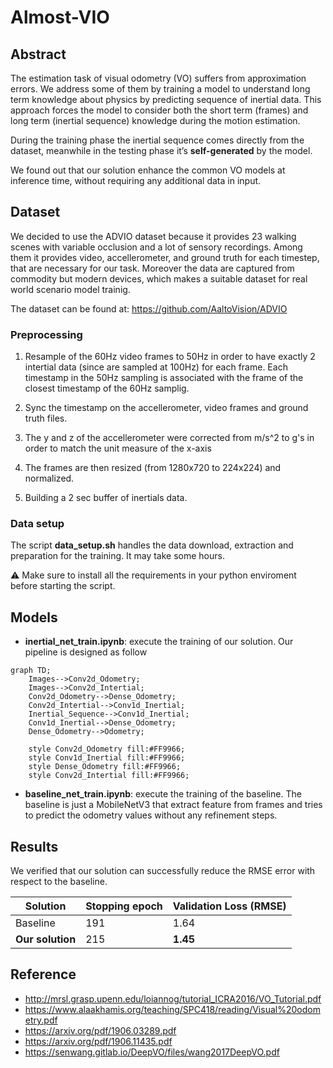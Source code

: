 # Almost-VIO

## Abstract

The estimation task of visual odometry (VO) suffers from approximation errors.
We address some of them by training a model to understand long term knowledge about physics by predicting sequence of inertial data.
This approach forces the model to consider both the short term (frames) and long term (inertial sequence) knowledge during the motion estimation.

During the training phase the inertial sequence comes directly from the dataset, meanwhile in the testing phase it’s **self-generated** by the model.

We found out that our solution enhance the common VO models at inference time, without requiring any additional data in input.

## Dataset

We decided to use the ADVIO dataset because it provides 23 walking scenes with variable occlusion and a lot of sensory recordings.
Among them it provides video, accellerometer, and ground truth for each timestep, that are necessary for our task.
Moreover the data are captured from commodity but modern devices, which makes a suitable dataset for real world scenario model trainig.

The dataset can be found at: https://github.com/AaltoVision/ADVIO

### Preprocessing

1. Resample of the 60Hz video frames to 50Hz in order to have exactly 2 intertial data (since are sampled at 100Hz) for each frame.
   Each timestamp in the 50Hz sampling is associated with the frame of the closest timestamp of the 60Hz samplig.

2. Sync the timestamp on the accellerometer, video frames and ground truth files.

3. The y and z of the accellerometer were corrected from m/s^2 to g's in order to match the unit measure of the x-axis

4. The frames are then resized (from 1280x720 to 224x224) and normalized.

5. Building a 2 sec buffer of inertials data.

### Data setup

The script **data_setup.sh** handles the data download, extraction and preparation for the training. It may take some hours.

:warning: Make sure to install all the requirements in your python enviroment before starting the script.

## Models

- **inertial_net_train.ipynb**: execute the training of our solution. Our pipeline is designed as follow

```mermaid
graph TD;
    Images-->Conv2d_Odometry;
    Images-->Conv2d_Intertial;
    Conv2d_Odometry-->Dense_Odometry;
    Conv2d_Intertial-->Conv1d_Inertial;
    Inertial_Sequence-->Conv1d_Inertial;
    Conv1d_Inertial-->Dense_Odometry;
    Dense_Odometry-->Odometry;

    style Conv2d_Odometry fill:#FF9966;
    style Conv1d_Inertial fill:#FF9966;
    style Dense_Odometry fill:#FF9966;
    style Conv2d_Intertial fill:#FF9966;
```

- **baseline_net_train.ipynb**: execute the training of the baseline. The baseline is just a MobileNetV3 that extract feature from frames and tries to predict the odometry values without any refinement steps.

## Results

We verified that our solution can successfully reduce the RMSE error with respect to the baseline.

| Solution         | Stopping epoch | Validation Loss (RMSE) |
| ---------------- | -------------- | ---------------------- |
| Baseline         | 191            | 1.64                   |
| **Our solution** | 215            | **1.45**               |

## Reference

- http://mrsl.grasp.upenn.edu/loiannog/tutorial_ICRA2016/VO_Tutorial.pdf
- https://www.alaakhamis.org/teaching/SPC418/reading/Visual%20odometry.pdf
- https://arxiv.org/pdf/1906.03289.pdf
- https://arxiv.org/pdf/1906.11435.pdf
- https://senwang.gitlab.io/DeepVO/files/wang2017DeepVO.pdf
